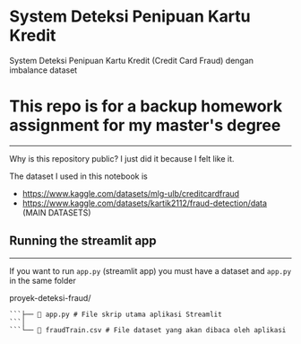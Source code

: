 # System Deteksi Penipuan Kartu Kredit
System Deteksi Penipuan Kartu Kredit (Credit Card Fraud) dengan imbalance dataset

# This repo is for a backup homework assignment for my master's degree 
---

Why is this repository public? I just did it because I felt like it.


The dataset I used in this notebook is 

- https://www.kaggle.com/datasets/mlg-ulb/creditcardfraud
- https://www.kaggle.com/datasets/kartik2112/fraud-detection/data (MAIN DATASETS)


## Running the streamlit app 
---
If you want to run `app.py` (streamlit app) you must have a dataset and `app.py` in the same folder 

proyek-deteksi-fraud/
```│
```├── 📄 app.py # File skrip utama aplikasi Streamlit
```│
```└── 📄 fraudTrain.csv # File dataset yang akan dibaca oleh aplikasi
